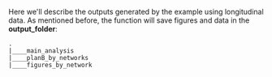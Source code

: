 Here we'll describe the outputs generated by the example using longitudinal data. 
As mentioned before, the function will save figures and data in the **output_folder**:

```
.
|____main_analysis
|____planB_by_networks
|____figures_by_network
```

